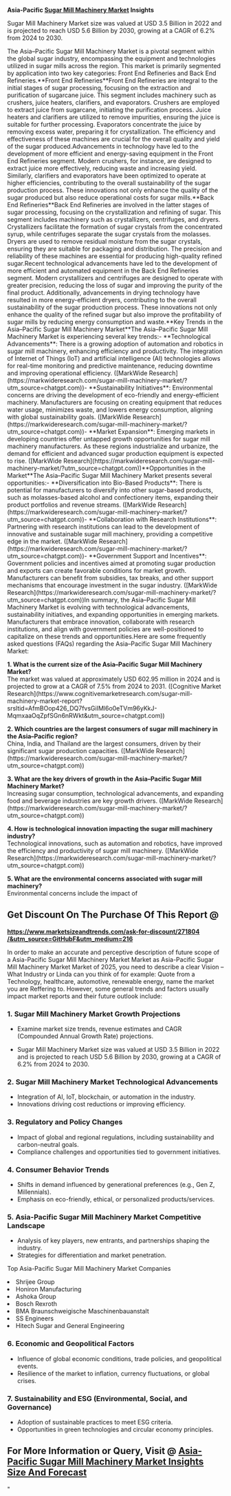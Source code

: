 <p><strong>Asia-Pacific&nbsp;<a href=""https://www.marketsizeandtrends.com/download-sample/271804/&amp;utm_source=GitHubF&amp;utm_medium=216"">Sugar Mill Machinery Market</a> Insights</strong></p><p>Sugar Mill Machinery Market size was valued at USD 3.5 Billion in 2022 and is projected to reach USD 5.6 Billion by 2030, growing at a CAGR of 6.2% from 2024 to 2030.</p><p>The Asia–Pacific Sugar Mill Machinery Market is a pivotal segment within the global sugar industry, encompassing the equipment and technologies utilized in sugar mills across the region. This market is primarily segmented by application into two key categories: Front End Refineries and Back End Refineries.**Front End Refineries**Front End Refineries are integral to the initial stages of sugar processing, focusing on the extraction and purification of sugarcane juice. This segment includes machinery such as crushers, juice heaters, clarifiers, and evaporators. Crushers are employed to extract juice from sugarcane, initiating the purification process. Juice heaters and clarifiers are utilized to remove impurities, ensuring the juice is suitable for further processing. Evaporators concentrate the juice by removing excess water, preparing it for crystallization. The efficiency and effectiveness of these machines are crucial for the overall quality and yield of the sugar produced.Advancements in technology have led to the development of more efficient and energy-saving equipment in the Front End Refineries segment. Modern crushers, for instance, are designed to extract juice more effectively, reducing waste and increasing yield. Similarly, clarifiers and evaporators have been optimized to operate at higher efficiencies, contributing to the overall sustainability of the sugar production process. These innovations not only enhance the quality of the sugar produced but also reduce operational costs for sugar mills.**Back End Refineries**Back End Refineries are involved in the latter stages of sugar processing, focusing on the crystallization and refining of sugar. This segment includes machinery such as crystallizers, centrifuges, and dryers. Crystallizers facilitate the formation of sugar crystals from the concentrated syrup, while centrifuges separate the sugar crystals from the molasses. Dryers are used to remove residual moisture from the sugar crystals, ensuring they are suitable for packaging and distribution. The precision and reliability of these machines are essential for producing high-quality refined sugar.Recent technological advancements have led to the development of more efficient and automated equipment in the Back End Refineries segment. Modern crystallizers and centrifuges are designed to operate with greater precision, reducing the loss of sugar and improving the purity of the final product. Additionally, advancements in drying technology have resulted in more energy-efficient dryers, contributing to the overall sustainability of the sugar production process. These innovations not only enhance the quality of the refined sugar but also improve the profitability of sugar mills by reducing energy consumption and waste.**Key Trends in the Asia–Pacific Sugar Mill Machinery Market**The Asia–Pacific Sugar Mill Machinery Market is experiencing several key trends:- **Technological Advancements**: There is a growing adoption of automation and robotics in sugar mill machinery, enhancing efficiency and productivity. The integration of Internet of Things (IoT) and artificial intelligence (AI) technologies allows for real-time monitoring and predictive maintenance, reducing downtime and improving operational efficiency. ([MarkWide Research](https://markwideresearch.com/sugar-mill-machinery-market/?utm_source=chatgpt.com))- **Sustainability Initiatives**: Environmental concerns are driving the development of eco-friendly and energy-efficient machinery. Manufacturers are focusing on creating equipment that reduces water usage, minimizes waste, and lowers energy consumption, aligning with global sustainability goals. ([MarkWide Research](https://markwideresearch.com/sugar-mill-machinery-market/?utm_source=chatgpt.com))- **Market Expansion**: Emerging markets in developing countries offer untapped growth opportunities for sugar mill machinery manufacturers. As these regions industrialize and urbanize, the demand for efficient and advanced sugar production equipment is expected to rise. ([MarkWide Research](https://markwideresearch.com/sugar-mill-machinery-market/?utm_source=chatgpt.com))**Opportunities in the Market**The Asia–Pacific Sugar Mill Machinery Market presents several opportunities:- **Diversification into Bio-Based Products**: There is potential for manufacturers to diversify into other sugar-based products, such as molasses-based alcohol and confectionery items, expanding their product portfolios and revenue streams. ([MarkWide Research](https://markwideresearch.com/sugar-mill-machinery-market/?utm_source=chatgpt.com))- **Collaboration with Research Institutions**: Partnering with research institutions can lead to the development of innovative and sustainable sugar mill machinery, providing a competitive edge in the market. ([MarkWide Research](https://markwideresearch.com/sugar-mill-machinery-market/?utm_source=chatgpt.com))- **Government Support and Incentives**: Government policies and incentives aimed at promoting sugar production and exports can create favorable conditions for market growth. Manufacturers can benefit from subsidies, tax breaks, and other support mechanisms that encourage investment in the sugar industry. ([MarkWide Research](https://markwideresearch.com/sugar-mill-machinery-market/?utm_source=chatgpt.com))In summary, the Asia–Pacific Sugar Mill Machinery Market is evolving with technological advancements, sustainability initiatives, and expanding opportunities in emerging markets. Manufacturers that embrace innovation, collaborate with research institutions, and align with government policies are well-positioned to capitalize on these trends and opportunities.Here are some frequently asked questions (FAQs) regarding the Asia–Pacific Sugar Mill Machinery Market:<p><strong>1. What is the current size of the Asia–Pacific Sugar Mill Machinery Market?</strong><br>The market was valued at approximately USD 602.95 million in 2024 and is projected to grow at a CAGR of 7.5% from 2024 to 2031. ([Cognitive Market Research](https://www.cognitivemarketresearch.com/sugar-mill-machinery-market-report?srsltid=AfmBOop426_DQ7fvsGiIMl6o0eTVm96yKkJ-MqmxaaOqZpfSGn6nRWkt&utm_source=chatgpt.com))</p><p><strong>2. Which countries are the largest consumers of sugar mill machinery in the Asia–Pacific region?</strong><br>China, India, and Thailand are the largest consumers, driven by their significant sugar production capacities. ([MarkWide Research](https://markwideresearch.com/sugar-mill-machinery-market/?utm_source=chatgpt.com))</p><p><strong>3. What are the key drivers of growth in the Asia–Pacific Sugar Mill Machinery Market?</strong><br>Increasing sugar consumption, technological advancements, and expanding food and beverage industries are key growth drivers. ([MarkWide Research](https://markwideresearch.com/sugar-mill-machinery-market/?utm_source=chatgpt.com))</p><p><strong>4. How is technological innovation impacting the sugar mill machinery industry?</strong><br>Technological innovations, such as automation and robotics, have improved the efficiency and productivity of sugar mill machinery. ([MarkWide Research](https://markwideresearch.com/sugar-mill-machinery-market/?utm_source=chatgpt.com))</p><p><strong>5. What are the environmental concerns associated with sugar mill machinery?</strong><br>Environmental concerns include the impact of </p><h2><strong>Get Discount On The Purchase Of This Report @&nbsp;</strong></h2><p><strong><a href=""https://www.marketsizeandtrends.com/ask-for-discount/271804/&amp;utm_source=GitHubF&amp;utm_medium=216"" target=""_blank"">https://www.marketsizeandtrends.com/ask-for-discount/271804<br />/&amp;utm_source=GitHubF&amp;utm_medium=216</a></strong></p><p>In order to make an accurate and perceptive description of future scope of a Asia-Pacific&nbsp;Sugar Mill Machinery Market Market as Asia-Pacific&nbsp;Sugar Mill Machinery Market Market of 2025, you need to describe a clear Vision &ndash; What Industry or Linda can you think of for example: Quote from a Technology, healthcare, automotive, renewable energy, name the market you are Reffering to. However, some general trends and factors usually impact market reports and their future outlook include:</p><h3>1.&nbsp;<strong>Sugar Mill Machinery Market Growth Projections</strong></h3><ul><li>Examine market size trends, revenue estimates and CAGR (Compounded Annual Growth Rate) projections.</li><li><p>Sugar Mill Machinery Market size was valued at USD 3.5 Billion in 2022 and is projected to reach USD 5.6 Billion by 2030, growing at a CAGR of 6.2% from 2024 to 2030.</p></li></ul><h3>2.&nbsp;<strong>Sugar Mill Machinery Market Technological Advancements</strong></h3><ul><li>Integration of AI, IoT, blockchain, or automation in the industry.</li><li>Innovations driving cost reductions or improving efficiency.</li></ul><h3>3.&nbsp;<strong>Regulatory and Policy Changes</strong></h3><ul><li>Impact of global and regional regulations, including sustainability and carbon-neutral goals.</li><li>Compliance challenges and opportunities tied to government initiatives.</li></ul><h3>4.&nbsp;<strong>Consumer Behavior Trends</strong></h3><ul><li>Shifts in demand influenced by generational preferences (e.g., Gen Z, Millennials).</li><li>Emphasis on eco-friendly, ethical, or personalized products/services.</li></ul><h3>5.&nbsp;<strong>Asia-Pacific Sugar Mill Machinery Market Competitive Landscape</strong></h3><ul><li>Analysis of key players, new entrants, and partnerships shaping the industry.</li><li>Strategies for differentiation and market penetration.</li></ul><p data-pm-slice=""1 1 []"">Top Asia-Pacific Sugar Mill Machinery Market Companies</p><div data-test-id=""""><p><li>Shrijee Group</li><li> Honiron Manufacturing</li><li> Ashoka Group</li><li> Bosch Rexroth</li><li> BMA Braunschweigische Maschinenbauanstalt</li><li> SS Engineers</li><li> Hitech Sugar and General Engineering</li></p></div><h3>6.&nbsp;<strong>Economic and Geopolitical Factors</strong></h3><ul><li>Influence of global economic conditions, trade policies, and geopolitical events.</li><li>Resilience of the market to inflation, currency fluctuations, or global crises.</li></ul><h3>7.&nbsp;<strong>Sustainability and ESG (Environmental, Social, and Governance)</strong></h3><ul><li>Adoption of sustainable practices to meet ESG criteria.</li><li>Opportunities in green technologies and circular economy principles.</li></ul><h2><strong>For More Information or Query, Visit @&nbsp;</strong><a href=""https://www.verifiedmarketreports.com/product/sugar-mill-machinery-market/"" target=""_blank"">Asia-Pacific Sugar Mill Machinery Market Insights Size And Forecast</a></h2>"

